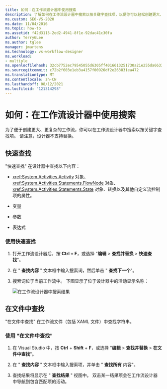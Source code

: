 ```yaml
---
title: 如何：在工作流设计器中使用搜索
description: 了解如何在工作流设计器中搜索以按关键字查找项，以便你可以轻松创建更大、更复杂的工作流。
ms.custom: SEO-VS-2020
ms.date: 11/04/2016
ms.topic: how-to
ms.assetid: f42d3115-2ed2-4941-8f1e-92dac41c30fa
author: TerryGLee
ms.author: tglee
manager: jmartens
ms.technology: vs-workflow-designer
ms.workload:
- multiple
ms.openlocfilehash: 32cb7752ec79545055d6305ff4016613251730a21e255da6633cb1cc8ad4b882
ms.sourcegitcommit: c72b2f603e1eb3a4157f00926df2e263831ea472
ms.translationtype: MT
ms.contentlocale: zh-CN
ms.lasthandoff: 08/12/2021
ms.locfileid: "121314298"
---
```

# <a name="how-to-use-search-in-the-workflow-designer"></a>如何：在工作流设计器中使用搜索

为了便于创建更大、更复杂的工作流，你可以在工作流设计器中搜索以按关键字查找项。 请注意，设计器不支持替换。

## <a name="quick-find"></a>快速查找

"快速查找" 在设计器中查找以下内容：

- <xref:System.Activities.Activity> 对象、<xref:System.Activities.Statements.FlowNode> 对象、<xref:System.Activities.Statements.State> 对象、转换以及其他自定义流控制项的属性。

- 变量

- 参数

- 表达式

### <a name="use-quick-find"></a>使用快速查找

1. 打开工作流设计器后，按 **Ctrl + F**，或选择 "**编辑**  >  **查找并替换**  >  **快速查找**"。

2. 在 " **查找内容** " 文本框中输入搜索词，然后单击 " **查找下一个**"。

3. 搜索词位于当前工作流中。 下图显示了位于设计器中的活动显示名称：

   ![在工作流设计器中搜索结果](../workflow-designer/media/designersearch.png)

## <a name="find-in-files"></a>在文件中查找

"在文件中查找" 在工作流文件（包括 XAML 文件）中查找字符串。

### <a name="use-find-in-files"></a>使用 "在文件中查找"

1. 在 Visual Studio 中，按 **Ctrl** + **Shift** + **F**，或选择 "**编辑**  >  **查找并替换**  >  **在文件中查找**"。

2. 在 " **查找内容** " 文本框中输入搜索项，并单击 " **查找所有** 内容"。

3. 查找结果将显示在 " **查找结果** " 视图中。 双击某一结果项会在工作流设计器中导航到包含匹配项的活动。